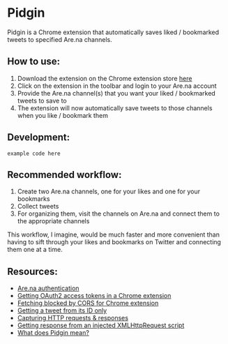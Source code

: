 # Pidgin

Pidgin is a Chrome extension that automatically saves liked / bookmarked tweets to specified Are.na channels.

## How to use:

1. Download the extension on the Chrome extension store [here](https://google.com)
2. Click on the extension in the toolbar and login to your Are.na account
3. Provide the Are.na channel(s) that you want your liked / bookmarked tweets to save to
4. The extension will now automatically save tweets to those channels when you like / bookmark them

## Development:

```
example code here
```

## Recommended workflow:

1. Create two Are.na channels, one for your likes and one for your bookmarks
2. Collect tweets
3. For organizing them, visit the channels on Are.na and connect them to the appropriate channels

This workflow, I imagine, would be much faster and more convenient than having to sift through your likes and bookmarks on Twitter and connecting them one at a time.

## Resources:
- [Are.na authentication](https://dev.are.na/documentation/authentication)
- [Getting OAuth2 access tokens in a Chrome extension](https://developer.chrome.com/docs/extensions/reference/identity/)
- [Fetching blocked by CORS for Chrome extension](https://stackoverflow.com/questions/64732755/access-to-fetch-has-been-blocked-by-cors-policy-chrome-extension-error)
- [Getting a tweet from its ID only](https://stackoverflow.com/a/68430741)
- [Capturing HTTP requests & responses](https://stackoverflow.com/questions/8939467/chrome-extension-to-read-http-response)
- [Getting response from an injected XMLHttpRequest script](https://gist.github.com/yihui-hu/43b4c5c45cb2b32cfc7d653a64c5742d)
- [What does Pidgin mean?](https://en.wikipedia.org/wiki/Pidgin)